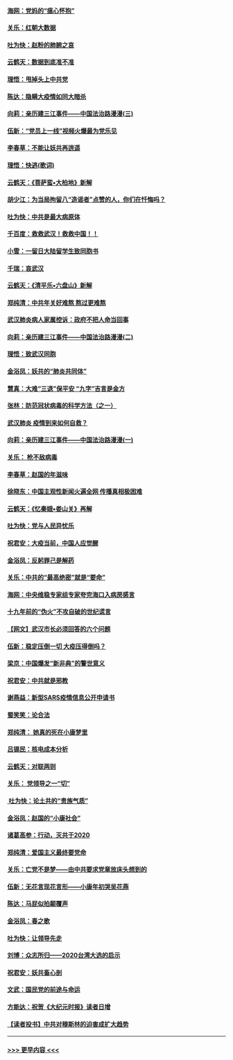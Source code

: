 #### [海网：党妈的“瘟心怀抱”](../pages/nsc993/n11840740.md?t=02041531) 
#### [关乐：红朝大数据](../pages/nsc993/n11840675.md?t=02041531) 
#### [吐为快：赵粉的肺腑之哀](../pages/nsc993/n11840618.md?t=02041531) 
#### [云鹤天：数据到底准不准](../pages/nsc993/n11840325.md?t=02041531) 
#### [理悟：甩掉头上中共党](../pages/nsc993/n11838826.md?t=02041531) 
#### [陈达：隐瞒大疫情如同大暗杀](../pages/nsc993/n11838771.md?t=02041531) 
#### [向莉：亲历建三江事件——中国法治路漫漫(三)](../pages/nsc993/n11831825.md?t=02041531) 
#### [伍新：“党员上一线”视频火爆最为党乐见](../pages/nsc993/n11838200.md?t=02041531) 
#### [李春草：不能让妖共再逍遥](../pages/nsc993/n11838102.md?t=02041531) 
#### [理悟：快逃(歌词)](../pages/nsc993/n11838083.md?t=02041531) 
#### [云鹤天：《菩萨蛮▪大柏地》新解](../pages/nsc993/n11838059.md?t=02041531) 
#### [胡少江：为当局拘留八“造谣者”点赞的人，你们在忏悔吗？](../pages/nsc993/n11836801.md?t=02041531) 
#### [吐为快：中共是最大病原体](../pages/nsc993/n11836748.md?t=02041531) 
#### [千百度：救救武汉！救救中国！！](../pages/nsc993/n11836145.md?t=02041531) 
#### [小雪：一留日大陆留学生致同胞书](../pages/nsc993/n11834624.md?t=02041531) 
#### [千瑞：哀武汉](../pages/nsc993/n11833647.md?t=02041531) 
#### [云鹤天：《清平乐▪六盘山》新解](../pages/nsc993/n11833611.md?t=02041531) 
#### [郑纯清：中共年关好难熬 熬过更难熬](../pages/nsc993/n11833489.md?t=02041531) 
#### [武汉肺炎病人家属控诉：政府不把人命当回事](../pages/nsc993/n11833205.md?t=02041531) 
#### [向莉：亲历建三江事件——中国法治路漫漫(二)](../pages/nsc993/n11829102.md?t=02041531) 
#### [理悟：致武汉同胞](../pages/nsc993/n11831522.md?t=02041531) 
#### [金浴凤：妖共的“肺炎共同体”](../pages/nsc993/n11829448.md?t=02041531) 
#### [慧真：大难“三退”保平安 “九字”吉言是金方](../pages/nsc993/n11829501.md?t=02041531) 
#### [张林：防范冠状病毒的科学方法（之一）](../pages/nsc993/n11828618.md?t=02041531) 
#### [武汉肺炎 疫情到来如何自救？](../pages/nsc993/n11827632.md?t=02041531) 
#### [向莉：亲历建三江事件——中国法治路漫漫(一)](../pages/nsc993/n11827190.md?t=02041531) 
#### [关乐： 枪不敌病毒](../pages/nsc993/n11826746.md?t=02041531) 
#### [李春草：赵国的年滋味](../pages/nsc993/n11826321.md?t=02041531) 
#### [徐晓东：中国主观性新闻火遍全网 传播真相极困难](../pages/nsc993/n11826508.md?t=02041531) 
#### [云鹤天：《忆秦娥▪娄山关》再解](../pages/nsc993/n11824682.md?t=02041531) 
#### [吐为快：党与人民异忧乐](../pages/nsc993/n11824660.md?t=02041531) 
#### [祝君安：大疫当前，中国人应觉醒](../pages/nsc993/n11821946.md?t=02041531) 
#### [金浴凤：反躬罪己是解药](../pages/nsc993/n11820280.md?t=02041531) 
#### [关乐：中共的“最高绝密”就是“要命”](../pages/nsc993/n11816946.md?t=02041531) 
#### [海网：中央维稳专家组专家夸完海口入病房感言](../pages/nsc993/n11815138.md?t=02041531) 
#### [十九年前的“伪火”不攻自破的世纪谎言](../pages/nsc993/n11813238.md?t=02041531) 
#### [【网文】武汉市长必须回答的六个问题](../pages/nsc993/n11813848.md?t=02041531) 
#### [伍新：稳定压倒一切 大疫压得倒吗？](../pages/nsc993/n11812634.md?t=02041531) 
#### [梁京：中国爆发“新非典”的警世意义](../pages/nsc993/n11812554.md?t=02041531) 
#### [祝君安：中共就是邪教](../pages/nsc993/n11812431.md?t=02041531) 
#### [谢燕益：新型SARS疫情信息公开申请书](../pages/nsc993/n11808840.md?t=02041531) 
#### [蜀笑笑：论合法](../pages/nsc993/n11808064.md?t=02041531) 
#### [郑纯清： 她真的死在小康梦里](../pages/nsc993/n11806623.md?t=02041531) 
#### [吕锡民：核电成本分析](../pages/nsc993/n11806284.md?t=02041531) 
#### [云鹤天：对联两则](../pages/nsc993/n11805957.md?t=02041531) 
#### [关乐： 党领导之一“切”](../pages/nsc993/n11804505.md?t=02041531) 
#### [ 吐为快：论土共的“贵族气质”](../pages/nsc993/n11804490.md?t=02041531) 
#### [金浴凤：赵国的“小康社会”](../pages/nsc993/n11804452.md?t=02041531) 
#### [诸葛高参：行动，灭共于2020](../pages/nsc993/n11804120.md?t=02041531) 
#### [郑纯清：爱国主义最终要党命](../pages/nsc993/n11802197.md?t=02041531) 
#### [关乐：亡党不是梦——由中共要求党章放床头想到的](../pages/nsc993/n11802156.md?t=02041531) 
#### [伍新：无花言现花言形——小康年初哭吴花燕](../pages/nsc993/n11800044.md?t=02041531) 
#### [陈达：马屁似拍颠覆声](../pages/nsc993/n11800010.md?t=02041531) 
#### [金浴凤：春之歌](../pages/nsc993/n11797687.md?t=02041531) 
#### [吐为快：让领导先走](../pages/nsc993/n11797512.md?t=02041531) 
#### [刘博：众志所归——2020台湾大选的启示](../pages/nsc993/n11796878.md?t=02041531) 
#### [祝君安：妖共畜心剖](../pages/nsc993/n11794273.md?t=02041531) 
#### [文武：国民党的前途与命运](../pages/nsc993/n11794198.md?t=02041531) 
#### [方能达：祝贺《大纪元时报》读者日增](../pages/nsc993/n11793807.md?t=02041531) 
#### [【读者投书】中共对穆斯林的迫害成扩大趋势](../pages/nsc993/n11791371.md?t=02041531) 

----
#### [ >>> 更早内容 <<< ](../indexes/nsc993-earlier.md)
